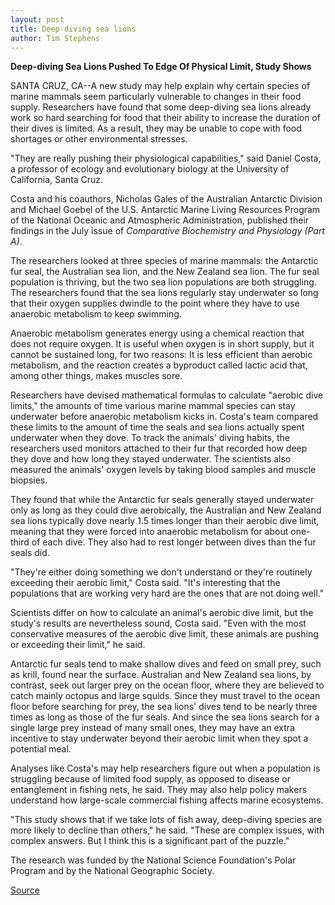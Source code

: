 ```yaml
---
layout: post
title: Deep-diving sea lions
author: Tim Stephens
---
```


**Deep-diving Sea Lions Pushed To Edge Of Physical Limit, Study Shows**

SANTA CRUZ, CA--A new study may help explain why certain species of marine mammals seem particularly vulnerable to changes in their food supply. Researchers have found that some deep-diving sea lions already work so hard searching for food that their ability to increase the duration of their dives is limited. As a result, they may be unable to cope with food shortages or other environmental stresses.

"They are really pushing their physiological capabilities," said Daniel Costa, a professor of ecology and evolutionary biology at the University of California, Santa Cruz.

Costa and his coauthors, Nicholas Gales of the Australian Antarctic Division and Michael Goebel of the U.S. Antarctic Marine Living Resources Program of the National Oceanic and Atmospheric Administration, published their findings in the July issue of _Comparative Biochemistry and Physiology (Part A)_.

The researchers looked at three species of marine mammals: the Antarctic fur seal, the Australian sea lion, and the New Zealand sea lion. The fur seal population is thriving, but the two sea lion populations are both struggling. The researchers found that the sea lions regularly stay underwater so long that their oxygen supplies dwindle to the point where they have to use anaerobic metabolism to keep swimming.

Anaerobic metabolism generates energy using a chemical reaction that does not require oxygen. It is useful when oxygen is in short supply, but it cannot be sustained long, for two reasons: It is less efficient than aerobic metabolism, and the reaction creates a byproduct called lactic acid that, among other things, makes muscles sore.

Researchers have devised mathematical formulas to calculate "aerobic dive limits," the amounts of time various marine mammal species can stay underwater before anaerobic metabolism kicks in. Costa's team compared these limits to the amount of time the seals and sea lions actually spent underwater when they dove. To track the animals' diving habits, the researchers used monitors attached to their fur that recorded how deep they dove and how long they stayed underwater. The scientists also measured the animals' oxygen levels by taking blood samples and muscle biopsies.

They found that while the Antarctic fur seals generally stayed underwater only as long as they could dive aerobically, the Australian and New Zealand sea lions typically dove nearly 1.5 times longer than their aerobic dive limit, meaning that they were forced into anaerobic metabolism for about one-third of each dive. They also had to rest longer between dives than the fur seals did.

"They're either doing something we don't understand or they're routinely exceeding their aerobic limit," Costa said. "It's interesting that the populations that are working very hard are the ones that are not doing well."

Scientists differ on how to calculate an animal's aerobic dive limit, but the study's results are nevertheless sound, Costa said. "Even with the most conservative measures of the aerobic dive limit, these animals are pushing or exceeding their limit," he said.

Antarctic fur seals tend to make shallow dives and feed on small prey, such as krill, found near the surface. Australian and New Zealand sea lions, by contrast, seek out larger prey on the ocean floor, where they are believed to catch mainly octopus and large squids. Since they must travel to the ocean floor before searching for prey, the sea lions' dives tend to be nearly three times as long as those of the fur seals. And since the sea lions search for a single large prey instead of many small ones, they may have an extra incentive to stay underwater beyond their aerobic limit when they spot a potential meal.

Analyses like Costa's may help researchers figure out when a population is struggling because of limited food supply, as opposed to disease or entanglement in fishing nets, he said. They may also help policy makers understand how large-scale commercial fishing affects marine ecosystems.

"This study shows that if we take lots of fish away, deep-diving species are more likely to decline than others," he said. "These are complex issues, with complex answers. But I think this is a significant part of the puzzle."

The research was funded by the National Science Foundation's Polar Program and by the National Geographic Society.

[Source](http://www1.ucsc.edu/news_events/press_releases/01-02/sea_lions.html "Permalink to UCSC Press Release: Deep-diving sea lions")